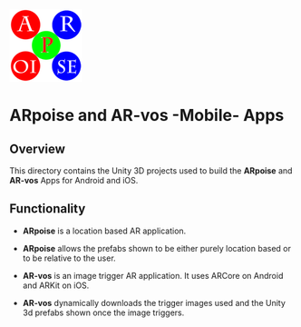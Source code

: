 ![ARpoise Logo](/images/arpoise_logo_rgb-128.png)
# ARpoise and AR-vos -Mobile- Apps

## Overview
This directory contains the Unity 3D projects used to build the **ARpoise** and **AR-vos** Apps for Android and iOS.

## Functionality
- **ARpoise** is a location based AR application.

- **ARpoise** allows the prefabs shown to be either purely location based or to be relative to the user.

- **AR-vos** is an image trigger AR application. It uses ARCore on Android and ARKit on iOS.

- **AR-vos** dynamically downloads the trigger images used and the Unity 3d prefabs shown once the image triggers.

